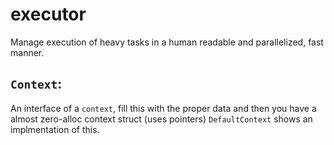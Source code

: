 # executor 

Manage execution of heavy tasks in a human readable and parallelized, fast manner. 

## `Context`: 
An interface of a `context`, fill this with the proper data and then you have a almost zero-alloc context struct (uses pointers) 
`DefaultContext` shows an implmentation of this. 
